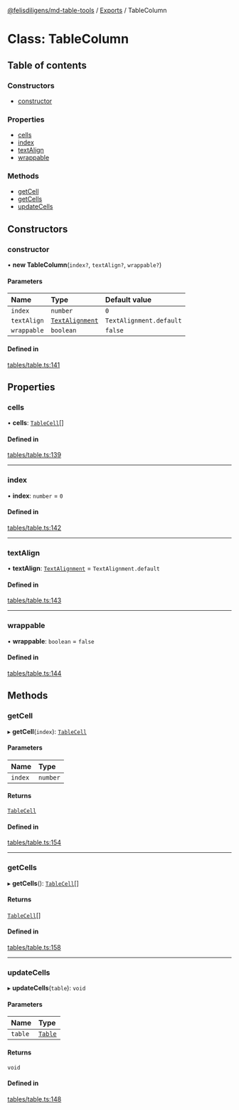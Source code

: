 [@felisdiligens/md-table-tools](../README.md) / [Exports](../modules.md) / TableColumn

# Class: TableColumn

## Table of contents

### Constructors

- [constructor](TableColumn.md#constructor)

### Properties

- [cells](TableColumn.md#cells)
- [index](TableColumn.md#index)
- [textAlign](TableColumn.md#textalign)
- [wrappable](TableColumn.md#wrappable)

### Methods

- [getCell](TableColumn.md#getcell)
- [getCells](TableColumn.md#getcells)
- [updateCells](TableColumn.md#updatecells)

## Constructors

### constructor

• **new TableColumn**(`index?`, `textAlign?`, `wrappable?`)

#### Parameters

| Name | Type | Default value |
| :------ | :------ | :------ |
| `index` | `number` | `0` |
| `textAlign` | [`TextAlignment`](../enums/TextAlignment.md) | `TextAlignment.default` |
| `wrappable` | `boolean` | `false` |

#### Defined in

[tables/table.ts:141](https://github.com/FelisDiligens/md-table-tools/blob/1e1bcfc/src/tables/table.ts#L141)

## Properties

### cells

• **cells**: [`TableCell`](TableCell.md)[]

#### Defined in

[tables/table.ts:139](https://github.com/FelisDiligens/md-table-tools/blob/1e1bcfc/src/tables/table.ts#L139)

___

### index

• **index**: `number` = `0`

#### Defined in

[tables/table.ts:142](https://github.com/FelisDiligens/md-table-tools/blob/1e1bcfc/src/tables/table.ts#L142)

___

### textAlign

• **textAlign**: [`TextAlignment`](../enums/TextAlignment.md) = `TextAlignment.default`

#### Defined in

[tables/table.ts:143](https://github.com/FelisDiligens/md-table-tools/blob/1e1bcfc/src/tables/table.ts#L143)

___

### wrappable

• **wrappable**: `boolean` = `false`

#### Defined in

[tables/table.ts:144](https://github.com/FelisDiligens/md-table-tools/blob/1e1bcfc/src/tables/table.ts#L144)

## Methods

### getCell

▸ **getCell**(`index`): [`TableCell`](TableCell.md)

#### Parameters

| Name | Type |
| :------ | :------ |
| `index` | `number` |

#### Returns

[`TableCell`](TableCell.md)

#### Defined in

[tables/table.ts:154](https://github.com/FelisDiligens/md-table-tools/blob/1e1bcfc/src/tables/table.ts#L154)

___

### getCells

▸ **getCells**(): [`TableCell`](TableCell.md)[]

#### Returns

[`TableCell`](TableCell.md)[]

#### Defined in

[tables/table.ts:158](https://github.com/FelisDiligens/md-table-tools/blob/1e1bcfc/src/tables/table.ts#L158)

___

### updateCells

▸ **updateCells**(`table`): `void`

#### Parameters

| Name | Type |
| :------ | :------ |
| `table` | [`Table`](Table.md) |

#### Returns

`void`

#### Defined in

[tables/table.ts:148](https://github.com/FelisDiligens/md-table-tools/blob/1e1bcfc/src/tables/table.ts#L148)
